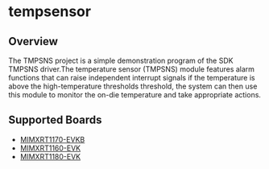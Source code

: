 # tempsensor

## Overview
The TMPSNS project is a simple demonstration program of the SDK TMPSNS driver.The
temperature sensor (TMPSNS) module features alarm functions that can raise independent
interrupt signals if the temperature is above the high-temperature thresholds threshold,
the system can then use this module to monitor the on-die temperature and take appropriate actions.

## Supported Boards
- [MIMXRT1170-EVKB](../../_boards/evkbmimxrt1170/driver_examples/tempsensor/example_board_readme.md)
- [MIMXRT1160-EVK](../../_boards/evkmimxrt1160/driver_examples/tempsensor/example_board_readme.md)
- [MIMXRT1180-EVK](../../_boards/evkmimxrt1180/driver_examples/tempsensor/example_board_readme.md)
